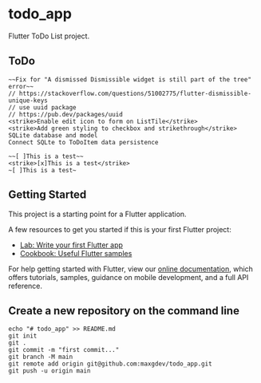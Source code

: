 # todo_app

Flutter ToDo List project.

## ToDo
    ~~Fix for "A dismissed Dismissible widget is still part of the tree" error~~
    // https://stackoverflow.com/questions/51002775/flutter-dismissible-unique-keys
    // use uuid package
    // https://pub.dev/packages/uuid
    <strike>Enable edit icon to form on ListTile</strike>
    <strike>Add green styling to checkbox and strikethrough</strike>
    SQLite database and model
    Connect SQLte to ToDoItem data persistence

    ~~[ ]This is a test~~
    <strike>[x]This is a test</strike>
    ~[ ]This is a test~

## Getting Started

This project is a starting point for a Flutter application.

A few resources to get you started if this is your first Flutter project:

- [Lab: Write your first Flutter app](https://flutter.dev/docs/get-started/codelab)
- [Cookbook: Useful Flutter samples](https://flutter.dev/docs/cookbook)

For help getting started with Flutter, view our
[online documentation](https://flutter.dev/docs), which offers tutorials,
samples, guidance on mobile development, and a full API reference.

## Create a new repository on the command line
    echo "# todo_app" >> README.md
    git init
    git .
    git commit -m "first commit..."
    git branch -M main
    git remote add origin git@github.com:maxgdev/todo_app.git
    git push -u origin main